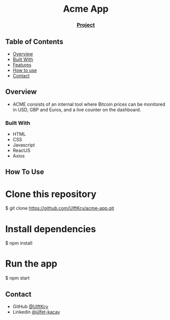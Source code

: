 <h1 align="center">Acme App</h1>


<div align="center">
  <h3>
    <a href="https://acme-app-one.vercel.app/">
      Project
    </a>
  </h3>
</div>

<!-- TABLE OF CONTENTS -->

## Table of Contents

- [Overview](#overview)
- [Built With](#built-with)
- [Features](#features)
- [How to use](#how-to-use)
- [Contact](#contact)

<!-- OVERVIEW -->

## Overview

- ACME consists of an internal tool where Bitcoin prices can be monitored in USD, GBP and Euros, and a live counter on the dashboard.

### Built With

- HTML
- CSS
- Javascript
- ReactJS
- Axios

## How To Use

# Clone this repository
$ git clone https://github.com/UlftKcy/acme-app.git
# Install dependencies
  $ npm install
# Run the app
  $ npm start

## Contact

- GitHub [@UlftKcy](https://github.com/UlftKcy)
- Linkedin [@ülfet-kacay](https://www.linkedin.com/in/%C3%BClfet-kacay/)
